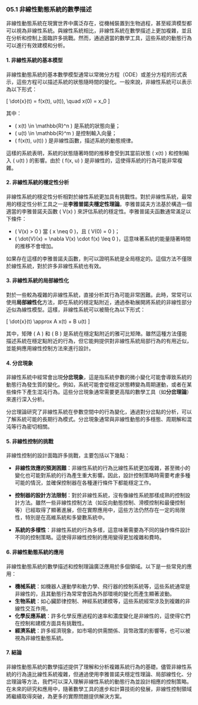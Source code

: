 ### 05.1 非線性動態系統的數學描述

非線性動態系統在現實世界中廣泛存在，從機械裝置到生物過程，甚至經濟模型都可以視為非線性系統。與線性系統相比，非線性系統在數學描述上更加複雜，並且在分析和控制上面臨許多挑戰。然而，通過適當的數學工具，這些系統的動態行為可以進行有效建模和分析。

#### 1. 非線性系統的基本模型

非線性動態系統的基本數學模型通常以常微分方程（ODE）或差分方程的形式表示，這些方程可以描述系統的狀態隨時間的變化。一般來說，非線性系統可以表示為以下形式：

\[
\dot{x}(t) = f(x(t), u(t)), \quad x(0) = x_0
\]

其中：
- \( x(t) \in \mathbb{R}^n \) 是系統的狀態向量；
- \( u(t) \in \mathbb{R}^m \) 是控制輸入向量；
- \( f(x(t), u(t)) \) 是非線性函數，描述系統的動態規律。

這樣的系統表明，系統的狀態隨著時間的推移會受到其當前狀態 \( x(t) \) 和控制輸入 \( u(t) \) 的影響。由於 \( f(x, u) \) 是非線性的，這使得系統的行為可能非常複雜。

#### 2. 非線性系統的穩定性分析

非線性系統的穩定性分析相對於線性系統更加具有挑戰性。對於非線性系統，最常用的穩定性分析工具之一是**李雅普諾夫穩定性理論**。李雅普諾夫方法基於構造一個適當的李雅普諾夫函數 \( V(x) \) 來評估系統的穩定性。李雅普諾夫函數通常滿足以下條件：

- \( V(x) > 0 \) 當 \( x \neq 0 \)，且 \( V(0) = 0 \)；
- \( \dot{V}(x) = \nabla V(x) \cdot f(x) \leq 0 \)，這意味著系統的能量隨著時間的推移不會增加。

如果存在這樣的李雅普諾夫函數，則可以證明系統是全局穩定的。這個方法不僅限於線性系統，對於許多非線性系統也有效。

#### 3. 非線性系統的局部線性化

對於一些較為複雜的非線性系統，直接分析其行為可能非常困難。此時，常常可以使用**局部線性化**方法，即在系統的穩定點附近，通過泰勒展開將系統的非線性部分近似為線性模型。這樣，非線性系統可以被簡化為以下形式：

\[
\dot{x}(t) \approx A x(t) + B u(t)
\]

其中，矩陣 \( A \) 和 \( B \) 是系統在穩定點附近的雅可比矩陣。雖然這種方法僅能描述系統在穩定點附近的行為，但它能夠提供對非線性系統局部行為的有用近似，並能夠應用線性控制方法來進行設計。

#### 4. 分岔現象

非線性系統中經常會出現**分岔現象**，這是指系統參數的微小變化可能會導致系統的動態行為發生質的變化。例如，系統可能會從穩定狀態轉變為周期運動，或者在某些條件下產生混沌行為。這些分岔現象通常需要更高階的數學工具（如**分岔理論**）來進行深入分析。

分岔理論研究了非線性系統在參數空間中的行為變化，通過對分岔點的分析，可以了解系統可能的長期行為模式。分岔現象通常與非線性動態的多穩態、周期解和混沌等行為密切相關。

#### 5. 非線性控制的挑戰

非線性控制的設計面臨許多挑戰，主要包括以下幾點：

- **非線性效應的預測困難**：非線性系統的行為比線性系統更加複雜，甚至微小的變化也可能對系統的行為產生重大影響。因此，設計控制策略時需要考慮多種可能的情況，並確保控制器在各種運行條件下都能穩定工作。
  
- **控制器的設計方法限制**：對於非線性系統，沒有像線性系統那樣成熟的控制設計方法。雖然一些非線性控制方法（如反向動態控制、滑模控制和最優控制等）已經取得了顯著進展，但在實際應用中，這些方法仍然存在一定的局限性，特別是在高維系統和多變數系統中。

- **系統的多樣性**：非線性系統的行為多樣，這意味著需要為不同的操作條件設計不同的控制策略。這使得非線性控制的應用變得更加複雜和費時。

#### 6. 非線性動態系統的應用

非線性動態系統的數學描述和控制理論廣泛應用於多個領域。以下是一些常見的應用：

- **機械系統**：如機器人運動學和動力學、飛行器的控制系統等，這些系統通常是非線性的，且其動態行為常常會因為外部環境的變化而產生顯著波動。
- **生物系統**：如心臟節律控制、神經系統建模等，這些系統經常涉及到複雜的非線性交互作用。
- **化學反應系統**：許多化學反應過程的速率和濃度變化是非線性的，這使得它們在控制和建模方面具有挑戰性。
- **經濟系統**：許多經濟現象，如市場的供需關係、貨幣政策的影響等，也可以被視為非線性動態系統。

#### 7. 結論

非線性動態系統的數學描述提供了理解和分析複雜系統行為的基礎。儘管非線性系統的行為遠比線性系統複雜，但通過使用李雅普諾夫穩定性理論、局部線性化、分岔理論等方法，我們可以深入理解非線性系統的動態行為並設計相應的控制策略。在未來的研究和應用中，隨著數學工具的進步和計算技術的發展，非線性控制領域將繼續取得突破，為更多的實際問題提供解決方案。